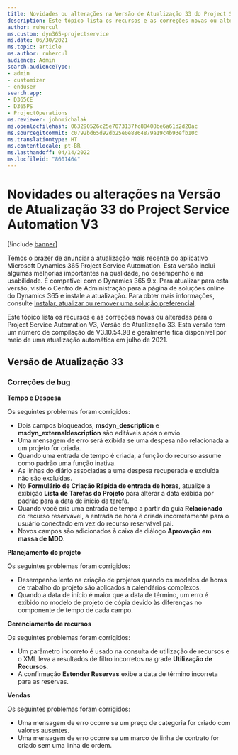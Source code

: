 ```yaml
---
title: Novidades ou alterações na Versão de Atualização 33 do Project Service Automation V3
description: Este tópico lista os recursos e as correções novas ou alteradas disponíveis na Versão de Atualização 33 do Project Service Automation V3.
author: ruhercul
ms.custom: dyn365-projectservice
ms.date: 06/30/2021
ms.topic: article
ms.author: ruhercul
audience: Admin
search.audienceType:
- admin
- customizer
- enduser
search.app:
- D365CE
- D365PS
- ProjectOperations
ms.reviewer: johnmichalak
ms.openlocfilehash: 063290526c25e7073137fc88408be6a61d2d20ac
ms.sourcegitcommit: c0792bd65d92db25e0e8864879a19c4b93efb10c
ms.translationtype: HT
ms.contentlocale: pt-BR
ms.lasthandoff: 04/14/2022
ms.locfileid: "8601464"
---
```

# <a name="whats-new-or-changed-in-project-service-automation-update-release-33-v3"></a>Novidades ou alterações na Versão de Atualização 33 do Project Service Automation V3

[!include [banner](../includes/psa-now-project-operations.md)]

Temos o prazer de anunciar a atualização mais recente do aplicativo Microsoft Dynamics 365 Project Service Automation. Esta versão inclui algumas melhorias importantes na qualidade, no desempenho e na usabilidade. É compatível com o Dynamics 365 9.x. Para atualizar para esta versão, visite o Centro de Administração para a página de soluções online do Dynamics 365 e instale a atualização. Para obter mais informações, consulte [Instalar, atualizar ou remover uma solução preferencial](/power-platform/admin/install-remove-preferred-solution).

Este tópico lista os recursos e as correções novas ou alteradas para o Project Service Automation V3, Versão de Atualização 33. Esta versão tem um número de compilação de V3.10.54.98 e geralmente fica disponível por meio de uma atualização automática em julho de 2021.

## <a name="update-release-33"></a>Versão de Atualização 33

### <a name="bug-fixes"></a>Correções de bug

**Tempo e Despesa**

Os seguintes problemas foram corrigidos:

- Dois campos bloqueados, **msdyn_description** e **msdyn_externaldescription** são editáveis após o envio.
- Uma mensagem de erro será exibida se uma despesa não relacionada a um projeto for criada.
- Quando uma entrada de tempo é criada, a função do recurso assume como padrão uma função inativa.
- As linhas do diário associadas a uma despesa recuperada e excluída não são excluídas.
- No **Formulário de Criação Rápida de entrada de horas**, atualize a exibição **Lista de Tarefas do Projeto** para alterar a data exibida por padrão para a data de início da tarefa.
- Quando você cria uma entrada de tempo a partir da guia **Relacionado** do recurso reservável, a entrada de hora é criada incorretamente para o usuário conectado em vez do recurso reservável pai.
- Novos campos são adicionados à caixa de diálogo **Aprovação em massa de MDD**.

**Planejamento do projeto**

Os seguintes problemas foram corrigidos:
- Desempenho lento na criação de projetos quando os modelos de horas de trabalho do projeto são aplicados a calendários complexos.
- Quando a data de início é maior que a data de término, um erro é exibido no modelo de projeto de cópia devido às diferenças no componente de tempo de cada campo.

**Gerenciamento de recursos**

Os seguintes problemas foram corrigidos:
- Um parâmetro incorreto é usado na consulta de utilização de recursos e o XML leva a resultados de filtro incorretos na grade **Utilização de Recursos**.
- A confirmação **Estender Reservas** exibe a data de término incorreta para as reservas.

**Vendas**

Os seguintes problemas foram corrigidos:
- Uma mensagem de erro ocorre se um preço de categoria for criado com valores ausentes.
- Uma mensagem de erro ocorre se um marco de linha de contrato for criado sem uma linha de ordem.

